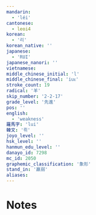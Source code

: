 ```yaml
---
mandarin:
  - 'léi'
cantonese:
  - leoi4
korean:
  - '리'
korean_native: ''
japanese:
  - 'RUI'
japanese_nanori: ''
vietnamese:
middle_chinese_initial: 'l'
middle_chinese_final: 'iuᴇ'
stroke_count: 19
radical: '羊'
skip_number: '2-2-17'
grade_level: '先進'
pos: ''
english:
  - 'weakness'
羅馬字: 'lui'
韓文: '뤼'
joyo_level: ''
hsk_level: ''
hanmun_edu_level: ''
danayo_id: 7298
mc_id: 2050
graphemic_classification: '象形'
stand_in: '羸弱'
aliases:
---
```


# Notes
